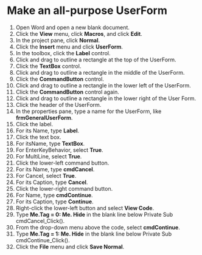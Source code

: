 # Make an all-purpose UserForm

1. Open Word and open a new blank document.
1. Click the **View** menu, click **Macros**, and click **Edit**.
1. In the project pane, click **Normal**.
1. Click the **Insert** menu and click **UserForm**.
1. In the toolbox, click the **Label** control. 
1. Click and drag to outline a rectangle at the top of the UserForm.
1. Click the **TextBox** control.
1. Click and drag to outline a rectangle in the middle of the UserForm.
1. Click the **CommandButton** control.
1. Click and drag to outline a rectangle in the lower left of the UserForm.
1. Click the **CommandButton** control again.
1. Click and drag to outline a rectangle in the lower right of the User Form.
1. Click the header of the UserForm.
1. In the properties pane, type a name for the UserForm, like **frmGeneralUserForm**.
1. Click the label.
1. For its Name, type **Label**.
1. Click the text box.
1. For itsName, type **TextBox**.
1. For EnterKeyBehavior, select **True**.
1. For MultiLine, select **True**.
1. Click the lower-left command button.
1. For its Name, type **cmdCancel**.
1. For Cancel, select **True**.
1. For its Caption, type **Cancel**.
1. Click the lower-right command button.
1. For Name, type **cmdContinue**.
1. For its Caption, type **Continue**.
1. Right-click the lower-left button and select **View Code**.
1. Type **Me.Tag = 0: Me. Hide** in the blank line below Private Sub cmdCancel_Click().
1. From the drop-down menu above the code, select **cmdContinue**.
1. Type **Me.Tag = 1: Me. Hide** in the blank line below Private Sub cmdContinue_Click().
1. Click the **File** menu and click **Save Normal**.
